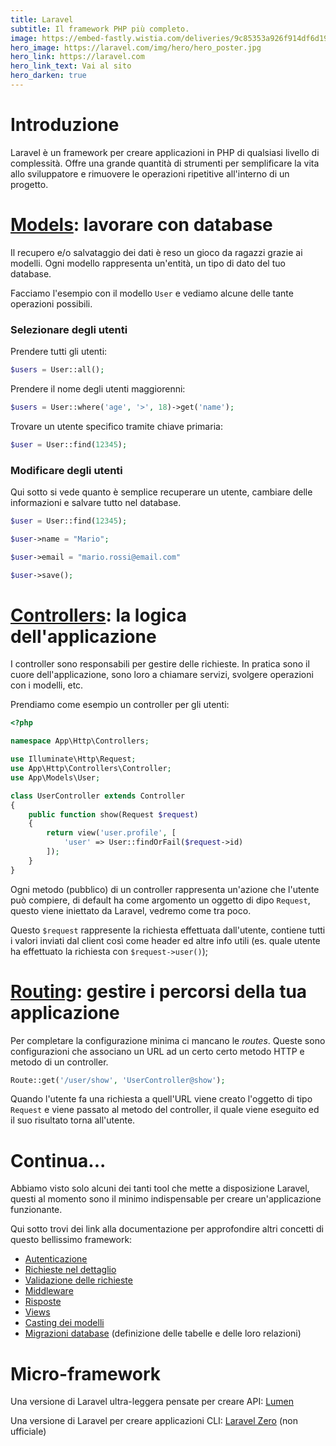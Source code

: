 ```yaml
---
title: Laravel
subtitle: Il framework PHP più completo.
image: https://embed-fastly.wistia.com/deliveries/9c85353a926f914df6d193b126374548.webp?image_crop_resized=1280x720
hero_image: https://laravel.com/img/hero/hero_poster.jpg
hero_link: https://laravel.com
hero_link_text: Vai al sito
hero_darken: true
---
```


# Introduzione

Laravel è un framework per creare applicazioni in PHP di qualsiasi livello di complessità. Offre una grande quantità di strumenti per semplificare la vita allo sviluppatore e rimuovere le operazioni ripetitive all'interno di un progetto.

# [Models](https://laravel.com/docs/eloquent): lavorare con database

Il recupero e/o salvataggio dei dati è reso un gioco da ragazzi grazie ai modelli. Ogni modello rappresenta un'entità, un tipo di dato del tuo database.

Facciamo l'esempio con il modello `User` e vediamo alcune delle tante operazioni possibili.
### Selezionare degli utenti

Prendere tutti gli utenti:
```php
$users = User::all();
```

Prendere il nome degli utenti maggiorenni:
```php
$users = User::where('age', '>', 18)->get('name');
```

Trovare un utente specifico tramite chiave primaria:
```php
$user = User::find(12345);
```

### Modificare degli utenti

Qui sotto si vede quanto è semplice recuperare un utente, cambiare delle informazioni e salvare tutto nel database.
```php
$user = User::find(12345);

$user->name = "Mario";

$user->email = "mario.rossi@email.com"

$user->save();
```

# [Controllers](https://laravel.com/docs/controllers): la logica dell'applicazione

I controller sono responsabili per gestire delle richieste. In pratica sono il cuore dell'applicazione, sono loro a chiamare servizi, svolgere operazioni con i modelli, etc.

Prendiamo come esempio un controller per gli utenti:
```php
<?php

namespace App\Http\Controllers;

use Illuminate\Http\Request;
use App\Http\Controllers\Controller;
use App\Models\User;

class UserController extends Controller
{
    public function show(Request $request)
    {
        return view('user.profile', [
            'user' => User::findOrFail($request->id)
        ]);
    }
}
```

Ogni metodo (pubblico) di un controller rappresenta un'azione che l'utente può compiere, di default ha come argomento un oggetto di dipo `Request`, questo viene iniettato da Laravel, vedremo come tra poco.

Questo `$request` rappresente la richiesta effettuata dall'utente, contiene tutti i valori inviati dal client così come header ed altre info utili (es. quale utente ha effettuato la richiesta con `$request->user()`);

# [Routing](https://laravel.com/docs/routing): gestire i percorsi della tua applicazione

Per completare la configurazione minima ci mancano le _routes_. Queste sono configurazioni che associano un URL ad un certo certo metodo HTTP e metodo di un controller.

```php
Route::get('/user/show', 'UserController@show');
```

Quando l'utente fa una richiesta a quell'URL viene creato l'oggetto di tipo `Request` e viene passato al metodo del controller, il quale viene eseguito ed il suo risultato torna all'utente.


# Continua...
Abbiamo visto solo alcuni dei tanti tool che mette a disposizione Laravel, questi al momento sono il minimo indispensable per creare un'applicazione funzionante.

Qui sotto trovi dei link alla documentazione per approfondire altri concetti di questo bellissimo framework:
- [Autenticazione](https://laravel.com/docs/authentication)
- [Richieste nel dettaglio](https://laravel.com/docs/requests)
- [Validazione delle richieste](https://laravel.com/docs/validation)
- [Middleware](https://laravel.com/docs/middleware)
- [Risposte](https://laravel.com/docs/responses)
- [Views](https://laravel.com/docs/views)
- [Casting dei modelli](https://laravel.com/docs/eloquent-mutators)
- [Migrazioni database](https://laravel.com/docs/migrations) (definizione delle tabelle e delle loro relazioni)

# Micro-framework

Una versione di Laravel ultra-leggera pensate per creare API: [Lumen](https://lumen.laravel.com)

Una versione di Laravel per creare applicazioni CLI: [Laravel Zero](https://laravel-zero.com/) (non ufficiale)